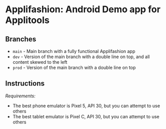# Applifashion: Android Demo app for Applitools

## Branches
* `main` - Main branch with a fully functional Applifashion app
* `dev` - Version of the main branch with a double line on top, and all content skewed to the left
* `prod` - Version of the main branch with a double line on top

## Instructions

*Requirements:*
* The best phone emulator is Pixel 5, API 30, but you can attempt to use others
* The best tablet emulator is Pixel C, API 30, but you can attempt to use others
